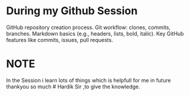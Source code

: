 # During my Github Session 
GitHub repository creation process.
Git workflow: clones, commits, branches.
Markdown basics (e.g., headers, lists, bold, italic).
Key GitHub features like commits, issues, pull requests.
# NOTE 
In the Session i learn lots of things which is helpfull for me in future thankyou so much # Hardik Sir ,to give the knowledge.
